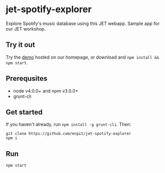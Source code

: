 # jet-spotify-explorer
Explore Spotify's music database using this JET webapp. Sample app for our JET workshop.

## Try it out

Try the [demo](http://spotify-explorer.enpit.de/) hosted on our homepage, or download and `npm install && npm start`.


## Prerequsites

* node v4.0.0+ and npm v3.0.0+
* grunt-cli

## Get started

If you haven't already, run `npm install -g grunt-cli`. Then:

```
git clone https://github.com/enpit/jet-spotify-explorer
npm i
```

## Run
```
npm start
```
